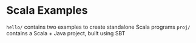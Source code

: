 # Scala Examples

`hello/` contains two examples to create standalone Scala programs
`proj/` contains a Scala + Java project, built using SBT
